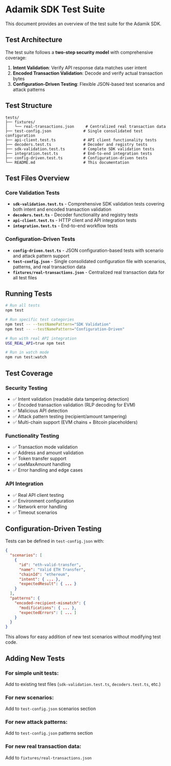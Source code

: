 # Adamik SDK Test Suite

This document provides an overview of the test suite for the Adamik SDK.

## Test Architecture

The test suite follows a **two-step security model** with comprehensive coverage:

1. **Intent Validation**: Verify API response data matches user intent
2. **Encoded Transaction Validation**: Decode and verify actual transaction bytes
3. **Configuration-Driven Testing**: Flexible JSON-based test scenarios and attack patterns

## Test Structure

```
tests/
├── fixtures/
│   └── real-transactions.json     # Centralized real transaction data
├── test-config.json              # Single consolidated test configuration
├── api-client.test.ts            # API client functionality tests
├── decoders.test.ts              # Decoder and registry tests
├── sdk-validation.test.ts        # Complete SDK validation tests
├── integration.test.ts           # End-to-end integration tests
├── config-driven.test.ts         # Configuration-driven tests
└── README.md                     # This documentation
```

## Test Files Overview

### Core Validation Tests

- **`sdk-validation.test.ts`** - Comprehensive SDK validation tests covering both intent and encoded transaction validation
- **`decoders.test.ts`** - Decoder functionality and registry tests  
- **`api-client.test.ts`** - HTTP client and API integration tests
- **`integration.test.ts`** - End-to-end workflow tests

### Configuration-Driven Tests

- **`config-driven.test.ts`** - JSON configuration-based tests with scenario and attack pattern support
- **`test-config.json`** - Single consolidated configuration file with scenarios, patterns, and real transaction data
- **`fixtures/real-transactions.json`** - Centralized real transaction data for all test files

## Running Tests

```bash
# Run all tests
npm test

# Run specific test categories
npm test -- --testNamePattern="SDK Validation"
npm test -- --testNamePattern="Configuration-Driven"

# Run with real API integration
USE_REAL_API=true npm test

# Run in watch mode
npm run test:watch
```

## Test Coverage

### Security Testing
- ✅ Intent validation (readable data tampering detection)
- ✅ Encoded transaction validation (RLP decoding for EVM)
- ✅ Malicious API detection
- ✅ Attack pattern testing (recipient/amount tampering)
- ✅ Multi-chain support (EVM chains + Bitcoin placeholders)

### Functionality Testing
- ✅ Transaction mode validation
- ✅ Address and amount validation
- ✅ Token transfer support
- ✅ useMaxAmount handling
- ✅ Error handling and edge cases

### API Integration
- ✅ Real API client testing
- ✅ Environment configuration
- ✅ Network error handling
- ✅ Timeout scenarios

## Configuration-Driven Testing

Tests can be defined in `test-config.json` with:

```json
{
  "scenarios": [
    {
      "id": "eth-valid-transfer",
      "name": "Valid ETH Transfer",
      "chainId": "ethereum",
      "intent": { ... },
      "expectedResult": { ... }
    }
  ],
  "patterns": {
    "encoded-recipient-mismatch": {
      "modifications": { ... },
      "expectedErrors": [ ... ]
    }
  }
}
```

This allows for easy addition of new test scenarios without modifying test code.

## Adding New Tests

### For simple unit tests:
Add to existing test files (`sdk-validation.test.ts`, `decoders.test.ts`, etc.)

### For new scenarios:
Add to `test-config.json` scenarios section

### For new attack patterns:
Add to `test-config.json` patterns section

### For new real transaction data:
Add to `fixtures/real-transactions.json`
